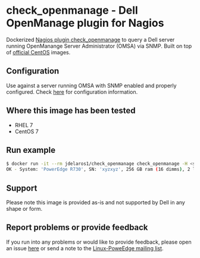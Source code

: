 # check_openmanage - Dell OpenManage plugin for Nagios

Dockerized [Nagios plugin check_openmanage](http://folk.uio.no/trondham/software/check_openmanage.html) to query a Dell server running OpenManange Server Administrator (OMSA) via SNMP. Built on top of [official CentOS](https://registry.hub.docker.com/u/library/centos/) images.

## Configuration

Use against a server running OMSA with SNMP enabled and properly configured. Check [here](https://github.com/jose-delarosa/docker-images/tree/master/openmanage82/snmp) for configuration information.

## Where this image has been tested

  - RHEL 7
  - CentOS 7

## Run example

```bash
$ docker run -it --rm jdelaros1/check_openmanage check_openmanage -H <server-with-omsa>
OK - System: 'PowerEdge R730', SN: 'xyzxyz', 256 GB ram (16 dimms), 2 logical drives, 8 physical drives
```

## Support

Please note this image is provided as-is and not supported by Dell in any shape or form.

## Report problems or provide feedback

If you run into any problems or would like to provide feedback, please open an issue [here](https://github.com/jose-delarosa/docker-images/issues) or send a note to the [Linux-PoweEdge mailing list](https://lists.us.dell.com/mailman/listinfo/linux-poweredge).

